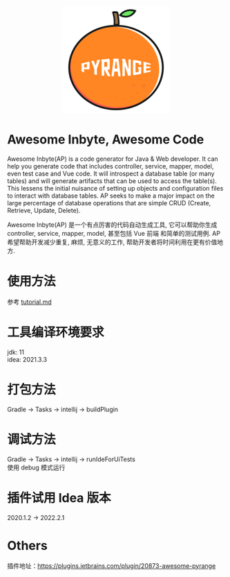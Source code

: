 <p align="center">
  <a href="https://github.com/baomidou/mybatis-plus">
   <img alt="Mybatis-Plus-Logo" src="src/main/resources/images/pyrange-logo.png">
  </a>
</p>

# Awesome Inbyte, Awesome Code
Awesome Inbyte(AP) is a code generator for Java & Web developer. It can help you generate code that includes controller, service, mapper, model, even test case and Vue code.
It will introspect a database table (or many tables) and will generate artifacts that can be used to access the table(s).
This lessens the initial nuisance of setting up objects and configuration files to interact with database tables.
AP seeks to make a major impact on the large percentage of database operations that are simple CRUD (Create, Retrieve, Update, Delete).

Awesome Inbyte(AP) 是一个有点厉害的代码自动生成工具, 它可以帮助你生成 controller, service, mapper, model, 甚至包括 Vue 前端 和简单的测试用例.
AP 希望帮助开发减少重复, 麻烦, 无意义的工作, 帮助开发者将时间利用在更有价值地方.

# 使用方法
参考 [tutorial.md](tutorial.md)

# 工具编译环境要求
jdk: 11  
idea: 2021.3.3

# 打包方法
Gradle -> Tasks -> intellij -> buildPlugin

# 调试方法
Gradle -> Tasks -> intellij -> runIdeForUiTests  
使用 debug 模式运行

# 插件试用 Idea 版本
2020.1.2 -> 2022.2.1

# Others
插件地址：https://plugins.jetbrains.com/plugin/20873-awesome-pyrange